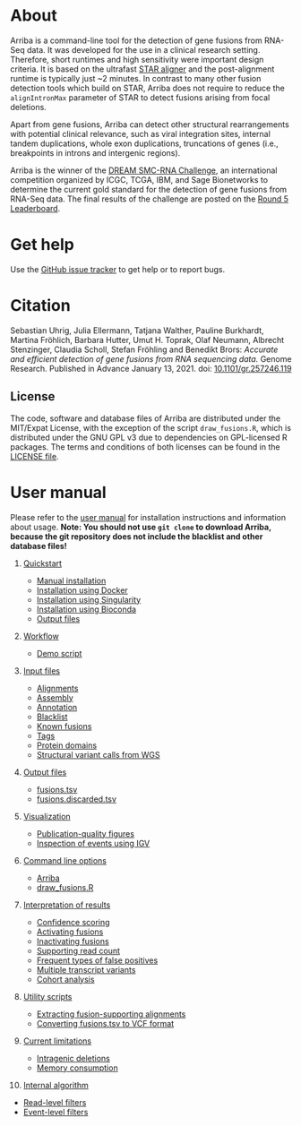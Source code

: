 About
=====

Arriba is a command-line tool for the detection of gene fusions from RNA-Seq data. It was developed for the use in a clinical research setting. Therefore, short runtimes and high sensitivity were important design criteria. It is based on the ultrafast [STAR aligner](https://github.com/alexdobin/STAR) and the post-alignment runtime is typically just ~2 minutes. In contrast to many other fusion detection tools which build on STAR, Arriba does not require to reduce the `alignIntronMax` parameter of STAR to detect fusions arising from focal deletions.

Apart from gene fusions, Arriba can detect other structural rearrangements with potential clinical relevance, such as viral integration sites, internal tandem duplications, whole exon duplications, truncations of genes (i.e., breakpoints in introns and intergenic regions).

Arriba is the winner of the [DREAM SMC-RNA Challenge](https://www.synapse.org/SMC_RNA), an international competition organized by ICGC, TCGA, IBM, and Sage Bionetworks to determine the current gold standard for the detection of gene fusions from RNA-Seq data. The final results of the challenge are posted on the [Round 5 Leaderboard](https://www.synapse.org/#!Synapse:syn2813589/wiki/588511).

Get help
========

Use the [GitHub issue tracker](https://github.com/suhrig/arriba/issues) to get help or to report bugs.

Citation
========

Sebastian Uhrig, Julia Ellermann, Tatjana Walther, Pauline Burkhardt, Martina Fröhlich, Barbara Hutter, Umut H. Toprak, Olaf Neumann, Albrecht Stenzinger, Claudia Scholl, Stefan Fröhling and Benedikt Brors: *Accurate and efficient detection of gene fusions from RNA sequencing data.* Genome Research. Published in Advance January 13, 2021. doi: [10.1101/gr.257246.119](https://doi.org/10.1101/gr.257246.119)

License
-------

The code, software and database files of Arriba are distributed under the MIT/Expat License, with the exception of the script `draw_fusions.R`, which is distributed under the GNU GPL v3 due to dependencies on GPL-licensed R packages. The terms and conditions of both licenses can be found in the [LICENSE file](https://raw.githubusercontent.com/suhrig/arriba/master/LICENSE).

User manual
===========

Please refer to the [user manual](http://arriba.readthedocs.io/en/latest/) for installation instructions and information about usage. **Note: You should not use `git clone` to download Arriba, because the git repository does not include the blacklist and other database files!**

1. [Quickstart](https://arriba.readthedocs.io/en/latest/quickstart/)

   - [Manual installation](https://arriba.readthedocs.io/en/latest/quickstart/#manual-installation)
   - [Installation using Docker](https://arriba.readthedocs.io/en/latest/quickstart/#installation-using-docker)
   - [Installation using Singularity](https://arriba.readthedocs.io/en/latest/quickstart/#installation-using-singularity)
   - [Installation using Bioconda](https://arriba.readthedocs.io/en/latest/quickstart/#installation-using-bioconda)
   - [Output files](https://arriba.readthedocs.io/en/latest/quickstart/#output-files)

2. [Workflow](https://arriba.readthedocs.io/en/latest/workflow/)

   - [Demo script](https://arriba.readthedocs.io/en/latest/workflow/#demo-script)

3. [Input files](https://arriba.readthedocs.io/en/latest/input-files/)

   - [Alignments](https://arriba.readthedocs.io/en/latest/input-files/#alignments)
   - [Assembly](https://arriba.readthedocs.io/en/latest/input-files/#assembly)
   - [Annotation](https://arriba.readthedocs.io/en/latest/input-files/#annotation)
   - [Blacklist](https://arriba.readthedocs.io/en/latest/input-files/#blacklist)
   - [Known fusions](https://arriba.readthedocs.io/en/latest/input-files/#known-fusions)
   - [Tags](https://arriba.readthedocs.io/en/latest/input-files/#tags)
   - [Protein domains](https://arriba.readthedocs.io/en/latest/input-files/#protein-domains)
   - [Structural variant calls from WGS](https://arriba.readthedocs.io/en/latest/input-files/#structural-variant-calls-from-wgs)

4. [Output files](https://arriba.readthedocs.io/en/latest/output-files/)
   
   - [fusions.tsv](https://arriba.readthedocs.io/en/latest/output-files/#fusionstsv)
   - [fusions.discarded.tsv](https://arriba.readthedocs.io/en/latest/output-files/#fusionsdiscardedtsv)

5. [Visualization](https://arriba.readthedocs.io/en/latest/visualization/)

   - [Publication-quality figures](https://arriba.readthedocs.io/en/latest/visualization/#publication-quality-figures)
   - [Inspection of events using IGV](https://arriba.readthedocs.io/en/latest/visualization/#inspection-of-events-using-igv)

6. [Command line options](https://arriba.readthedocs.io/en/latest/command-line-options/)

   - [Arriba](https://arriba.readthedocs.io/en/latest/command-line-options/#arriba)
   - [draw_fusions.R](https://arriba.readthedocs.io/en/latest/command-line-options/#draw_fusionsr)

7. [Interpretation of results](https://arriba.readthedocs.io/en/latest/interpretation-of-results/)

   - [Confidence scoring](https://arriba.readthedocs.io/en/latest/interpretation-of-results/#confidence-scoring)
   - [Activating fusions](https://arriba.readthedocs.io/en/latest/interpretation-of-results/#activating-fusions)
   - [Inactivating fusions](https://arriba.readthedocs.io/en/latest/interpretation-of-results/#inactivating-fusions)
   - [Supporting read count](https://arriba.readthedocs.io/en/latest/interpretation-of-results/#supporting-read-count)
   - [Frequent types of false positives](https://arriba.readthedocs.io/en/latest/interpretation-of-results/#frequent-types-of-false-positives)
   - [Multiple transcript variants](https://arriba.readthedocs.io/en/latest/interpretation-of-results/#multiple-transcript-variants)
   - [Cohort analysis](https://arriba.readthedocs.io/en/latest/interpretation-of-results/#cohort-analysis)

8. [Utility scripts](https://arriba.readthedocs.io/en/latest/utility-scripts/)

   - [Extracting fusion-supporting alignments](https://arriba.readthedocs.io/en/latest/utility-scripts/#extracting-fusion-supporting-alignments)
   - [Converting fusions.tsv to VCF format](https://arriba.readthedocs.io/en/latest/utility-scripts/#converting-fusionstsv-to-vcf-format)

9. [Current limitations](https://arriba.readthedocs.io/en/latest/current-limitations/)
   
   - [Intragenic deletions](https://arriba.readthedocs.io/en/latest/current-limitations/#intragenic-deletions)
   - [Memory consumption](https://arriba.readthedocs.io/en/latest/current-limitations/#memory-consumption)

10. [Internal algorithm](https://arriba.readthedocs.io/en/latest/internal-algorithm/)

   - [Read-level filters](https://arriba.readthedocs.io/en/latest/internal-algorithm/#read-level-filters)
   - [Event-level filters](https://arriba.readthedocs.io/en/latest/internal-algorithm/#event-level-filters)

